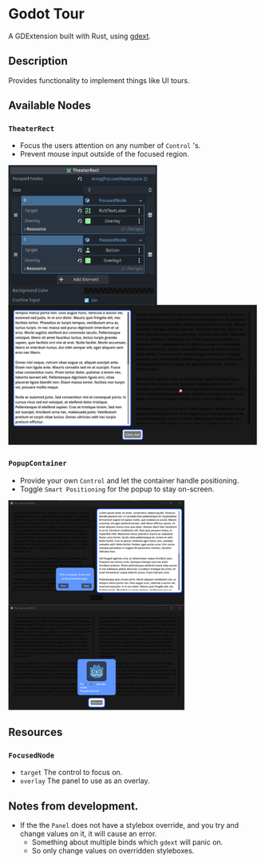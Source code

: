 # Godot Tour
A GDExtension built with Rust, using [gdext](https://github.com/godot-rust/gdext).

## Description
Provides functionality to implement things like UI tours.

## Available Nodes

### `TheaterRect`

- Focus the users attention on any number of `Control` 's.
- Prevent mouse input outside of the focused region.

<img src="docs/images/TheaterRect-Inspector.png" height="280px" align="left">
<img src="docs/images/TheaterRect.png" height="280px">

### `PopupContainer`

- Provide your own `Control` and let the container handle positioning.
- Toggle `Smart Positioning` for the popup to stay on-screen.

<img src="docs/images/PopupContainer.png" height="210px" align="left">
<img src="docs/images/PopupContainer2.png" height="210px">

## Resources
### `FocusedNode`
- `target` The control to focus on.
- `overlay` The panel to use as an overlay.

## Notes from development.
- If the the `Panel` does not have a stylebox override, and you try and change values on it, it will cause an error.
  - Something about multiple binds which `gdext` will panic on.
  - So only change values on overridden styleboxes.